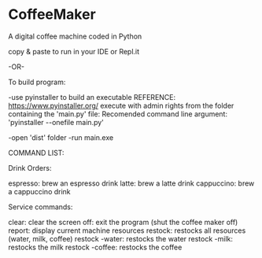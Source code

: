 # CoffeeMaker
A digital coffee machine coded in Python

copy & paste to run in your IDE or Repl.it

-OR-

To build program:

-use pyinstaller to build an executable
REFERENCE: https://www.pyinstaller.org/
execute with admin rights from the folder containing the 'main.py' file:
Recomended command line argument: 
'pyinstaller --onefile main.py'

-open 'dist' folder
-run main.exe

COMMAND LIST:

Drink Orders:

espresso: brew an espresso drink
latte: brew a latte drink
cappuccino: brew a cappuccino drink

Service commands:

clear: clear the screen
off: exit the program (shut the coffee maker off)
report: display current machine resources
restock: restocks all resources (water, milk, coffee)
restock -water: restocks the water
restock -milk: restocks the milk
restock -coffee: restocks the coffee
